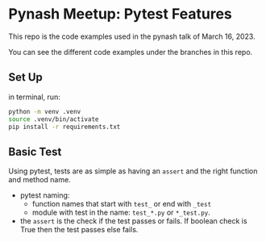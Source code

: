 # Pynash Meetup: Pytest Features

This repo is the code examples used in the pynash talk of March 16, 2023.

You can see the different code examples under the branches in this repo.

## Set Up

in terminal, run:

``` bash
python -m venv .venv
source .venv/bin/activate
pip install -r requirements.txt
```
## Basic Test

Using pytest, tests are as simple as having an `assert` and the right function and method name.

- pytest naming:
    - function names that start with `test_` or end with `_test`
    - module with test in the name: `test_*.py` or `*_test.py`.
- the `assert` is the check if the test passes or fails.  If boolean check is True then the test passes else fails.

